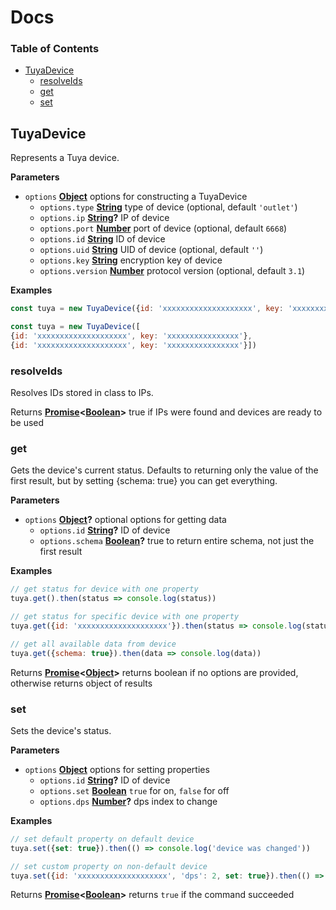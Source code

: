 Docs 
=========
<!-- Generated by documentation.js. Update this documentation by updating the source code. -->

### Table of Contents

-   [TuyaDevice](#tuyadevice)
    -   [resolveIds](#resolveids)
    -   [get](#get)
    -   [set](#set)

## TuyaDevice

Represents a Tuya device.

**Parameters**

-   `options` **[Object](https://developer.mozilla.org/en-US/docs/Web/JavaScript/Reference/Global_Objects/Object)** options for constructing a TuyaDevice
    -   `options.type` **[String](https://developer.mozilla.org/en-US/docs/Web/JavaScript/Reference/Global_Objects/String)** type of device (optional, default `'outlet'`)
    -   `options.ip` **[String](https://developer.mozilla.org/en-US/docs/Web/JavaScript/Reference/Global_Objects/String)?** IP of device
    -   `options.port` **[Number](https://developer.mozilla.org/en-US/docs/Web/JavaScript/Reference/Global_Objects/Number)** port of device (optional, default `6668`)
    -   `options.id` **[String](https://developer.mozilla.org/en-US/docs/Web/JavaScript/Reference/Global_Objects/String)** ID of device
    -   `options.uid` **[String](https://developer.mozilla.org/en-US/docs/Web/JavaScript/Reference/Global_Objects/String)** UID of device (optional, default `''`)
    -   `options.key` **[String](https://developer.mozilla.org/en-US/docs/Web/JavaScript/Reference/Global_Objects/String)** encryption key of device
    -   `options.version` **[Number](https://developer.mozilla.org/en-US/docs/Web/JavaScript/Reference/Global_Objects/Number)** protocol version (optional, default `3.1`)

**Examples**

```javascript
const tuya = new TuyaDevice({id: 'xxxxxxxxxxxxxxxxxxxx', key: 'xxxxxxxxxxxxxxxx'})
```

```javascript
const tuya = new TuyaDevice([
{id: 'xxxxxxxxxxxxxxxxxxxx', key: 'xxxxxxxxxxxxxxxx'},
{id: 'xxxxxxxxxxxxxxxxxxxx', key: 'xxxxxxxxxxxxxxxx'}])
```

### resolveIds

Resolves IDs stored in class to IPs.

Returns **[Promise](https://developer.mozilla.org/en-US/docs/Web/JavaScript/Reference/Global_Objects/Promise)&lt;[Boolean](https://developer.mozilla.org/en-US/docs/Web/JavaScript/Reference/Global_Objects/Boolean)>** true if IPs were found and devices are ready to be used

### get

Gets the device's current status. Defaults to returning only the value of the first result,
but by setting {schema: true} you can get everything.

**Parameters**

-   `options` **[Object](https://developer.mozilla.org/en-US/docs/Web/JavaScript/Reference/Global_Objects/Object)?** optional options for getting data
    -   `options.id` **[String](https://developer.mozilla.org/en-US/docs/Web/JavaScript/Reference/Global_Objects/String)?** ID of device
    -   `options.schema` **[Boolean](https://developer.mozilla.org/en-US/docs/Web/JavaScript/Reference/Global_Objects/Boolean)?** true to return entire schema, not just the first result

**Examples**

```javascript
// get status for device with one property
tuya.get().then(status => console.log(status))
```

```javascript
// get status for specific device with one property
tuya.get({id: 'xxxxxxxxxxxxxxxxxxxx'}).then(status => console.log(status))
```

```javascript
// get all available data from device
tuya.get({schema: true}).then(data => console.log(data))
```

Returns **[Promise](https://developer.mozilla.org/en-US/docs/Web/JavaScript/Reference/Global_Objects/Promise)&lt;[Object](https://developer.mozilla.org/en-US/docs/Web/JavaScript/Reference/Global_Objects/Object)>** returns boolean if no options are provided, otherwise returns object of results

### set

Sets the device's status.

**Parameters**

-   `options` **[Object](https://developer.mozilla.org/en-US/docs/Web/JavaScript/Reference/Global_Objects/Object)** options for setting properties
    -   `options.id` **[String](https://developer.mozilla.org/en-US/docs/Web/JavaScript/Reference/Global_Objects/String)?** ID of device
    -   `options.set` **[Boolean](https://developer.mozilla.org/en-US/docs/Web/JavaScript/Reference/Global_Objects/Boolean)** `true` for on, `false` for off
    -   `options.dps` **[Number](https://developer.mozilla.org/en-US/docs/Web/JavaScript/Reference/Global_Objects/Number)?** dps index to change

**Examples**

```javascript
// set default property on default device
tuya.set({set: true}).then(() => console.log('device was changed'))
```

```javascript
// set custom property on non-default device
tuya.set({id: 'xxxxxxxxxxxxxxxxxxxx', 'dps': 2, set: true}).then(() => console.log('device was changed'))
```

Returns **[Promise](https://developer.mozilla.org/en-US/docs/Web/JavaScript/Reference/Global_Objects/Promise)&lt;[Boolean](https://developer.mozilla.org/en-US/docs/Web/JavaScript/Reference/Global_Objects/Boolean)>** returns `true` if the command succeeded
